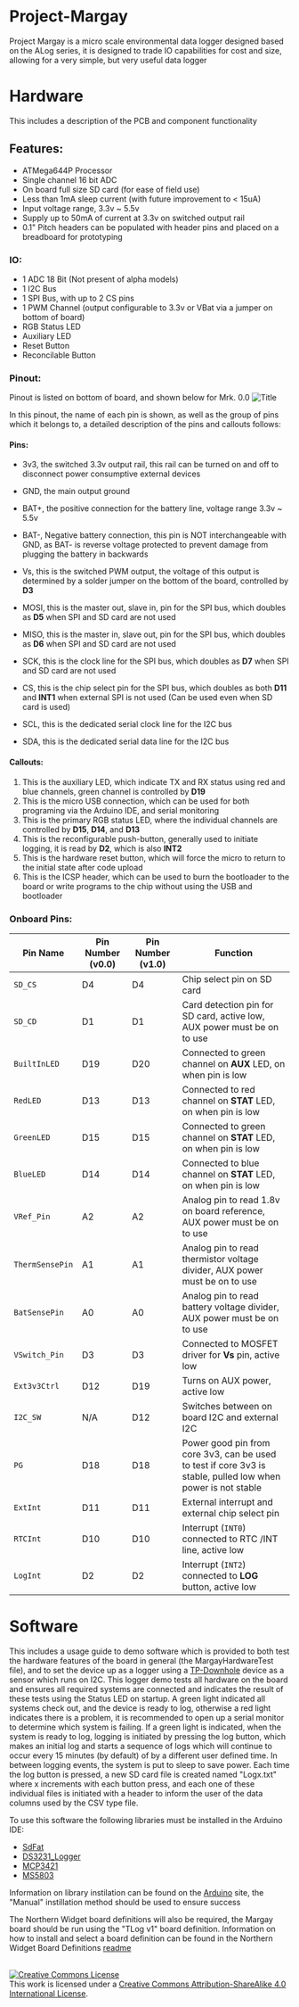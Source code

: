 # Project-Margay
Project Margay is a micro scale environmental data logger designed based on the ALog series, it is designed to trade IO capabilities for cost and size, allowing for a very simple, but very useful data logger

# Hardware
This includes a description of the PCB and component functionality 

## Features:
* ATMega644P Processor
* Single channel 16 bit ADC
* On board full size SD card (for ease of field use)
* Less than 1mA sleep current (with future improvement to < 15uA)
* Input voltage range, 3.3v ~ 5.5v
* Supply up to 50mA of current at 3.3v on switched output rail
* 0.1" Pitch headers can be populated with header pins and placed on a breadboard for prototyping 

### IO:
* 1 ADC 18 Bit (Not present of alpha models)
* 1 I2C Bus
* 1 SPI Bus, with up to 2 CS pins
* 1 PWM Channel (output configurable to 3.3v or VBat via a jumper on bottom of board)
* RGB Status LED
* Auxiliary LED
* Reset Button
* Reconcilable Button

### Pinout:
Pinout is listed on bottom of board, and shown below for Mrk. 0.0
![](MargayPinout.png?raw=true "Title")

In this pinout, the name of each pin is shown, as well as the group of pins which it belongs to, a detailed description of the pins and callouts follows:

#### Pins:
* 3v3, the switched 3.3v output rail, this rail can be turned on and off to disconnect power consumptive external devices
* GND, the main output ground
* BAT+, the positive connection for the battery line, voltage range 3.3v ~ 5.5v
* BAT-, Negative battery connection, this pin is NOT interchangeable with GND, as BAT- is reverse voltage protected to prevent damage from plugging the battery in backwards
* Vs, this is the switched PWM output, the voltage of this output is determined by a solder jumper on the bottom of the board, controlled by **D3**

* MOSI, this is the master out, slave in, pin for the SPI bus, which doubles as **D5** when SPI and SD card are not used
* MISO, this is the master in, slave out, pin for the SPI bus, which doubles as **D6** when SPI and SD card are not used
* SCK, this is the clock line for the SPI bus, which doubles as **D7** when SPI and SD card are not used
* CS, this is the chip select pin for the SPI bus, which doubles as both **D11** and **INT1** when external SPI is not used (Can be used even when SD card is used)

* SCL, this is the dedicated serial clock line for the I2C bus
* SDA, this is the dedicated serial data line for the I2C bus

#### Callouts:
1. This is the auxiliary LED, which indicate TX and RX status using red and blue channels, green channel is controlled by **D19**
2. This is the micro USB connection, which can be used for both programing via the Arduino IDE, and serial monitoring
3. This is the primary RGB status LED, where the individual channels are controlled by **D15**, **D14**, and **D13**
4. This is the reconfigurable push-button, generally used to initiate logging, it is read by **D2**, which is also **INT2**
5. This is the hardware reset button, which will force the micro to return to the initial state after code upload 
6. This is the ICSP header, which can be used to burn the bootloader to the board or write programs to the chip without using the USB and bootloader 

### Onboard Pins:
Pin Name | Pin Number (v0.0) | Pin Number (v1.0) | Function
-------- | ----------------- | ----------------- | --------
`SD_CS` | D4 | D4 | Chip select pin on SD card
`SD_CD` | D1 | D1 | Card detection pin for SD card, active low, AUX power must be on to use
`BuiltInLED` | D19 | D20 | Connected to green channel on **AUX** LED, on when pin is low
`RedLED` | D13 | D13 | Connected to red channel on **STAT** LED, on when pin is low
`GreenLED` | D15 | D15 | Connected to green channel on **STAT** LED, on when pin is low
`BlueLED` | D14 | D14 | Connected to blue channel on **STAT** LED, on when pin is low
`VRef_Pin` | A2 | A2 | Analog pin to read 1.8v on board reference, AUX power must be on to use
`ThermSensePin` | A1 | A1 | Analog pin to read thermistor voltage divider, AUX power must be on to use
`BatSensePin` | A0 | A0 | Analog pin to read battery voltage divider, AUX power must be on to use
`VSwitch_Pin` | D3 | D3 | Connected to MOSFET driver for **Vs** pin, active low
`Ext3v3Ctrl` | D12 | D19 | Turns on AUX power, active low
`I2C_SW` | N/A | D12 | Switches between on board I2C and external I2C
`PG` | D18 | D18 | Power good pin from core 3v3, can be used to test if core 3v3 is stable, pulled low when power is not stable
`ExtInt` | D11 | D11 | External interrupt and external chip select pin
`RTCInt` | D10 | D10 | Interrupt (`INT0`) connected to RTC /INT line, active low
`LogInt` | D2 | D2 | Interrupt (`INT2`) connected to **LOG** button, active low 



# Software
This includes a usage guide to demo software which is provided to both test the hardware features of the board in general (the MargayHardwareTest file), and to set the device up as a logger using a [TP-Downhole](https://github.com/NorthernWidget/TP-DownHole) device as a sensor which runs on I2C. This logger demo tests all hardware on the board and ensures all required systems are connected and indicates the result of these tests using the Status LED on startup. A green light indicated all systems check out, and the device is ready to log, otherwise a red light indicates there is a problem, it is recommended to open up a serial monitor to determine which system is failing. If a green light is indicated, when the system is ready to log, logging is initiated by pressing the log button, which makes an initial log and starts a sequence of logs which will continue to occur every 15 minutes (by default) of by a different user defined time. In between logging events, the system is put to sleep to save power. Each time the log button is pressed, a new SD card file is created named "Logx.txt" where x increments with each button press, and each one of these individual files is initiated with a header to inform the user of the data columns used by the CSV type file.

To use this software the following libraries must be installed in the Arduino IDE:
* [SdFat](https://github.com/greiman/SdFat)
* [DS3231_Logger](https://github.com/NorthernWidget/DS3231_Logger)
* [MCP3421](https://github.com/NorthernWidget/MCP3421)
* [MS5803](https://github.com/NorthernWidget/MS5803)

Information on library instilation can be found on the [Arduino](https://www.arduino.cc/en/Guide/Libraries) site, the "Manual" instillation method should be used to ensure success 


The Northern Widget board definitions will also be required, the Margay board should be run using the "TLog v1" board definition. Information on how to install and select a board definition can be found in the Northern Widget Board Definitions [readme](https://github.com/NorthernWidget/Arduino_Boards)

<br>
<a rel="license" href="http://creativecommons.org/licenses/by-sa/4.0/"><img alt="Creative Commons License" style="border-width:0" src="https://i.creativecommons.org/l/by-sa/4.0/88x31.png" /></a><br />This work is licensed under a <a rel="license" href="http://creativecommons.org/licenses/by-sa/4.0/">Creative Commons Attribution-ShareAlike 4.0 International License</a>.